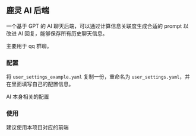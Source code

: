 ## 鹿灵 AI 后端

一个基于 GPT 的 AI 聊天后端，可以通过计算信息关联度生成合适的 prompt 以改进 AI 回复，能够保存所有历史聊天信息。

主要用于 qq 群聊。

### 配置
将 `user_settings_example.yaml` 复制一份，重命名为 `user_settings.yaml`，并在里面填写自己的配置信息。

AI 本身相关的配置
### 使用

建议使用本项目对应的前端

